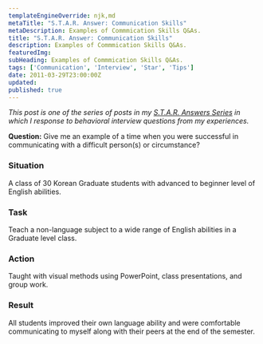 ```yaml
---
templateEngineOverride: njk,md
metaTitle: "S.T.A.R. Answer: Communication Skills" 
metaDescription: Examples of Commmication Skills Q&As.
title: "S.T.A.R. Answer: Communication Skills" 
description: Examples of Commmication Skills Q&As.
featuredImg:
subHeading: Examples of Commmication Skills Q&As.
tags: ['Communication', 'Interview', 'Star', 'Tips']
date: 2011-03-29T23:00:00Z
updated:
published: true
---
```


<div class="col-start-3 col-end-9">

_This post is one of the series of posts in my [S.T.A.R. Answers Series](/posts/2011/02/star-responses/) in which I response to behavioral interview questions from my experiences._

**Question:** Give me an example of a time when you were successful in communicating with a difficult person(s) or circumstance?

### Situation

A class of 30 Korean Graduate students with advanced to beginner level of English abilities.

### Task

Teach a non-language subject to a wide range of English abilities in a Graduate level class.

### Action

Taught with visual methods using PowerPoint, class presentations, and group work.

### Result

All students improved their own language ability and were comfortable communicating to myself along with their peers at the end of the semester.
